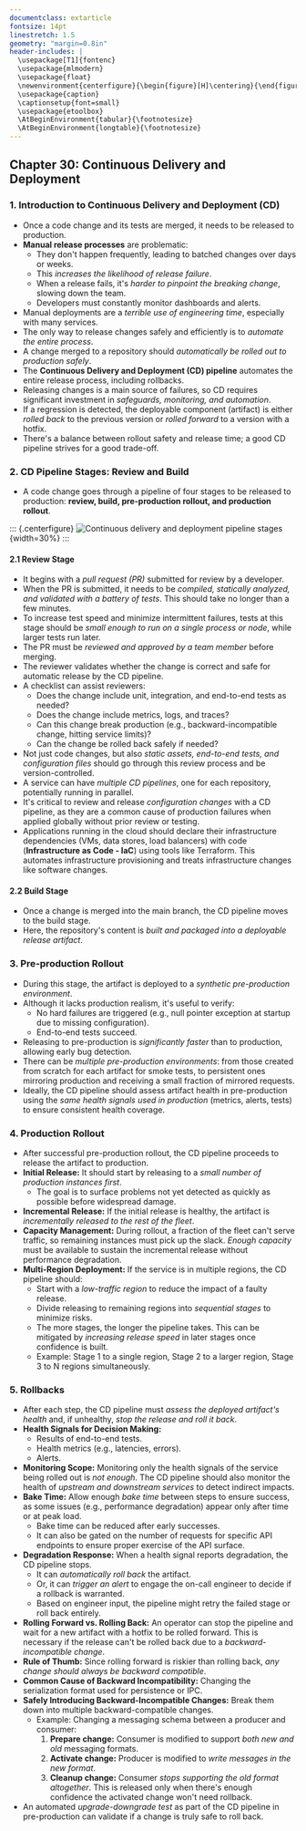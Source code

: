 ```yaml
---
documentclass: extarticle
fontsize: 14pt
linestretch: 1.5
geometry: "margin=0.8in"
header-includes: |
  \usepackage[T1]{fontenc}
  \usepackage{mlmodern}
  \usepackage{float}
  \newenvironment{centerfigure}{\begin{figure}[H]\centering}{\end{figure}}
  \usepackage{caption}
  \captionsetup{font=small}
  \usepackage{etoolbox}
  \AtBeginEnvironment{tabular}{\footnotesize}
  \AtBeginEnvironment{longtable}{\footnotesize}
---
```


## Chapter 30: Continuous Delivery and Deployment

### 1. Introduction to Continuous Delivery and Deployment (CD)

- Once a code change and its tests are merged, it needs to be released to production.
- **Manual release processes** are problematic:
  - They don't happen frequently, leading to batched changes over days or weeks.
  - This _increases the likelihood of release failure_.
  - When a release fails, it's _harder to pinpoint the breaking change_, slowing down the team.
  - Developers must constantly monitor dashboards and alerts.
- Manual deployments are a _terrible use of engineering time_, especially with many services.
- The only way to release changes safely and efficiently is to _automate the entire process_.
- A change merged to a repository should _automatically be rolled out to production safely_.
- The **Continuous Delivery and Deployment (CD) pipeline** automates the entire release process, including rollbacks.
- Releasing changes is a main source of failures, so CD requires significant investment in _safeguards, monitoring, and automation_.
- If a regression is detected, the deployable component (artifact) is either _rolled back_ to the previous version or _rolled forward_ to a version with a hotfix.
- There's a balance between rollout safety and release time; a good CD pipeline strives for a good trade-off.

### 2. CD Pipeline Stages: Review and Build

- A code change goes through a pipeline of four stages to be released to production: **review, build, pre-production rollout, and production rollout**.

::: {.centerfigure}
![Continuous delivery and deployment pipeline stages](30_1.png){width=30%}
:::

#### 2.1 Review Stage

- It begins with a _pull request (PR)_ submitted for review by a developer.
- When the PR is submitted, it needs to be _compiled, statically analyzed, and validated with a battery of tests_. This should take no longer than a few minutes.
- To increase test speed and minimize intermittent failures, tests at this stage should be _small enough to run on a single process or node_, while larger tests run later.
- The PR must be _reviewed and approved by a team member_ before merging.
- The reviewer validates whether the change is correct and safe for automatic release by the CD pipeline.
- A checklist can assist reviewers:
  - Does the change include unit, integration, and end-to-end tests as needed?
  - Does the change include metrics, logs, and traces?
  - Can this change break production (e.g., backward-incompatible change, hitting service limits)?
  - Can the change be rolled back safely if needed?
- Not just code changes, but also _static assets, end-to-end tests, and configuration files_ should go through this review process and be version-controlled.
- A service can have _multiple CD pipelines_, one for each repository, potentially running in parallel.
- It's critical to review and release _configuration changes_ with a CD pipeline, as they are a common cause of production failures when applied globally without prior review or testing.
- Applications running in the cloud should declare their infrastructure dependencies (VMs, data stores, load balancers) with code (**Infrastructure as Code - IaC**) using tools like Terraform. This automates infrastructure provisioning and treats infrastructure changes like software changes.

#### 2.2 Build Stage

- Once a change is merged into the main branch, the CD pipeline moves to the build stage.
- Here, the repository's content is _built and packaged into a deployable release artifact_.

### 3. Pre-production Rollout

- During this stage, the artifact is deployed to a _synthetic pre-production environment_.
- Although it lacks production realism, it's useful to verify:
  - No hard failures are triggered (e.g., null pointer exception at startup due to missing configuration).
  - End-to-end tests succeed.
- Releasing to pre-production is _significantly faster_ than to production, allowing early bug detection.
- There can be _multiple pre-production environments_: from those created from scratch for each artifact for smoke tests, to persistent ones mirroring production and receiving a small fraction of mirrored requests.
- Ideally, the CD pipeline should assess artifact health in pre-production using the _same health signals used in production_ (metrics, alerts, tests) to ensure consistent health coverage.

### 4. Production Rollout

- After successful pre-production rollout, the CD pipeline proceeds to release the artifact to production.
- **Initial Release:** It should start by releasing to a _small number of production instances first_.
  - The goal is to surface problems not yet detected as quickly as possible before widespread damage.
- **Incremental Release:** If the initial release is healthy, the artifact is _incrementally released to the rest of the fleet_.
- **Capacity Management:** During rollout, a fraction of the fleet can't serve traffic, so remaining instances must pick up the slack. _Enough capacity_ must be available to sustain the incremental release without performance degradation.
- **Multi-Region Deployment:** If the service is in multiple regions, the CD pipeline should:
  - Start with a _low-traffic region_ to reduce the impact of a faulty release.
  - Divide releasing to remaining regions into _sequential stages_ to minimize risks.
  - The more stages, the longer the pipeline takes. This can be mitigated by _increasing release speed_ in later stages once confidence is built.
  - Example: Stage 1 to a single region, Stage 2 to a larger region, Stage 3 to N regions simultaneously.

### 5. Rollbacks

- After each step, the CD pipeline must _assess the deployed artifact's health_ and, if unhealthy, _stop the release and roll it back_.
- **Health Signals for Decision Making:**
  - Results of end-to-end tests.
  - Health metrics (e.g., latencies, errors).
  - Alerts.
- **Monitoring Scope:** Monitoring only the health signals of the service being rolled out is _not enough_. The CD pipeline should also monitor the health of _upstream and downstream services_ to detect indirect impacts.
- **Bake Time:** Allow enough _bake time_ between steps to ensure success, as some issues (e.g., performance degradation) appear only after time or at peak load.
  - Bake time can be reduced after early successes.
  - It can also be gated on the number of requests for specific API endpoints to ensure proper exercise of the API surface.
- **Degradation Response:** When a health signal reports degradation, the CD pipeline stops.
  - It can _automatically roll back_ the artifact.
  - Or, it can _trigger an alert_ to engage the on-call engineer to decide if a rollback is warranted.
  - Based on engineer input, the pipeline might retry the failed stage or roll back entirely.
- **Rolling Forward vs. Rolling Back:** An operator can stop the pipeline and wait for a new artifact with a hotfix to be rolled forward. This is necessary if the release can't be rolled back due to a _backward-incompatible change_.
- **Rule of Thumb:** Since rolling forward is riskier than rolling back, _any change should always be backward compatible_.
- **Common Cause of Backward Incompatibility:** Changing the serialization format used for persistence or IPC.
- **Safely Introducing Backward-Incompatible Changes:** Break them down into multiple backward-compatible changes.
  - Example: Changing a messaging schema between a producer and consumer:
    1.  **Prepare change:** Consumer is modified to support _both new and old_ messaging formats.
    2.  **Activate change:** Producer is modified to _write messages in the new format_.
    3.  **Cleanup change:** Consumer _stops supporting the old format altogether_. This is released only when there's enough confidence the activated change won't need rollback.
- An automated _upgrade-downgrade test_ as part of the CD pipeline in pre-production can validate if a change is truly safe to roll back.
